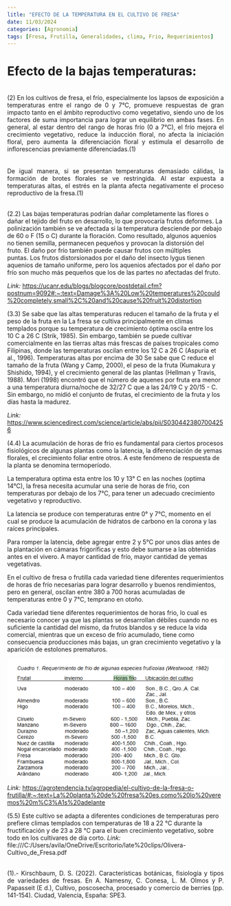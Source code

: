 ```yaml
---
litle: "EFECTO DE LA TEMPERATURA EN EL CULTIVO DE FRESA"
date: 11/03/2024 
categories: [Agronomia]
tags: [Fresa, Frutilla, Generalidades, clima, Frio, Requerimientos]
---
```


# Efecto de la bajas temperaturas:

<br>
<div style="text-align: justify;">
(2) En los cultivos de fresa, el frío, especialmente los lapsos de exposición a temperaturas entre el rango de 0 y 7°C, promueve respuestas de gran impacto tanto en el ámbito reproductivo como vegetativo, siendo uno de los factores de suma importancia para lograr un equilibrio en ambas fases. En general, al estar dentro del rango de horas frío (0 a 7°C), el frío mejora el crecimiento vegetativo, reduce la inducción floral, no afecta la iniciación floral, pero aumenta la diferenciación floral y estimula el desarrollo de inflorescencias previamente diferenciadas.(1)
</div>
<br>

<br>
<div style="text-align: justify;">
De igual manera, si se presentan temperaturas demasiado cálidas, la formación de brotes florales se ve restringida. Al estar expuesta a temperaturas altas, el estrés en la planta afecta negativamente el proceso reproductivo de la fresa.(1)
</div>
<br>


(2.2) Las bajas temperaturas podrían dañar completamente las flores o dañar el tejido del fruto en desarrollo, lo que provocaría frutos deformes. La polinización también se ve afectada si la temperatura desciende por debajo de 60 o F (15 o C) durante la floración. Como resultado, algunos aquenios no tienen semilla, permanecen pequeños y provocan la distorsión del fruto. El daño por frío también puede causar frutos con múltiples puntas. Los frutos distorsionados por el daño del insecto lygus tienen aquenios de tamaño uniforme, pero los aquenios afectados por el daño por frío son mucho más pequeños que los de las partes no afectadas del fruto.

*Link:* https://ucanr.edu/blogs/blogcore/postdetail.cfm?postnum=9092#:~:text=Damage%3A%20Low%20temperatures%20could%20completely,small%2C%20and%20cause%20fruit%20distortion 

(3.3) Se sabe que las altas temperaturas reducen el tamaño de la fruta y el peso de la fruta en la
La fresa se cultiva principalmente en climas templados porque su temperatura de crecimiento óptima oscila entre los 10 C a 26 C (Strik, 1985). Sin embargo, también se puede cultivar comercialmente en las tierras altas más frescas de países tropicales como Filipinas, donde las temperaturas oscilan entre los 12 C a 26 C (Aspuria et al., 1996). Temperaturas altas por encima de 30 Se sabe que C reduce el tamaño de la fruta (Wang y Camp, 2000), el peso de la fruta (Kumakura y Shishido, 1994), y el crecimiento general de las plantas (Hellman y Travis, 1988). Mori (1998) encontró que el número de aquenes por fruta era menor a una temperatura diurna/noche de 32/27 C que a las 24/19 C y 20/15 - C. Sin embargo, no midió el conjunto de frutas, el crecimiento de la fruta y los días hasta la madurez.

*Link:* https://www.sciencedirect.com/science/article/abs/pii/S0304423807004256 

(4.4) La acumulación de horas de frio es fundamental para ciertos procesos fisiológicos de algunas plantas como la latencia, la diferenciación de yemas florales, el crecimiento foliar entre otros. A este fenómeno de respuesta de la planta se denomina termoperíodo.

La temperatura optima esta entre los 10 y 13° C en las noches (optima 14°C), la fresa necesita acumular una serie de horas de frio, con temperaturas por debajo de los 7°C, para tener un adecuado crecimiento vegetativo y reproductivo.

La latencia se produce con temperaturas entre 0° y 7°C, momento en el cual se produce la acumulación de hidratos de carbono en la corona y las raíces principales.

Para romper la latencia, debe agregar entre 2 y 5°C por unos días antes de la plantación en cámaras frigoríficas y esto debe sumarse a las obtenidas antes en el vivero. A mayor cantidad de frío, mayor cantidad de yemas vegetativas.

En el cultivo de fresa o frutilla cada variedad tiene diferentes requerimientos de horas de frío necesarias para lograr desarrollo y buenos rendimientos, pero en general, oscilan entre 380 a 700 horas acumuladas de temperaturas entre 0 y 7°C, temprano en otoño.

Cada variedad tiene diferentes requerimientos de horas frio, lo cual es necesario conocer ya que las plantas se desarrollan débiles cuando no es suficiente la cantidad del mismo, da frutos blandos y se reduce la vida comercial, mientras que un exceso de frío acumulado, tiene como consecuencia producciones más bajas, un gran crecimiento vegetativo y la aparición de estolones prematuros.

<img src="https://raw.githubusercontent.com/420Avila/420avila.github.io/main/Imagenes/horas%20frio.png">


*Link:* https://agrotendencia.tv/agropedia/el-cultivo-de-la-fresa-o-frutilla/#:~:text=La%20planta%20de%20fresa%20es,como%20lo%20veremos%20m%C3%A1s%20adelante 

(5.5) Este cultivo se adapta a diferentes condiciones de temperaturas pero
prefiere climas templados con temperaturas de 18 a 22 °C durante la
fructificación y de 23 a 28 °C para el buen crecimiento vegetativo, sobre
todo en los cultivares de día corto. 
*Link:* file:///C:/Users/avila/OneDrive/Escritorio/late%20clips/Olivera-Cultivo_de_Fresa.pdf

<br>
<div style="text-align: justify;">
(1).- Kirschbaum, D. S. (2022). Características botánicas, fisiología y tipos de variedades de fresas. En A. Namesny, C. Conesa, L. M. Olmos y P. Papasseit (E d.), Cultivo, poscosecha, procesado y comercio de berries (pp. 141-154). Ciudad, Valencia, España: SPE3.
<br>
<div>